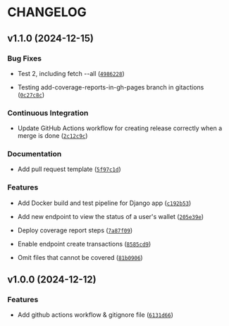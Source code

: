 # CHANGELOG


## v1.1.0 (2024-12-15)

### Bug Fixes

- Test 2, including fetch --all
  ([`4986228`](https://github.com/rubengonzlez17/wallet_service/commit/498622817848ee3f199c753081039d232e2d90fa))

- Testing add-coverage-reports-in-gh-pages branch in gitactions
  ([`0c27c8c`](https://github.com/rubengonzlez17/wallet_service/commit/0c27c8c0cae7166029f81592bf82026a8922e3e9))

### Continuous Integration

- Update GitHub Actions workflow for creating release correctly when a merge is done
  ([`2c12c9c`](https://github.com/rubengonzlez17/wallet_service/commit/2c12c9c34a634131f1e73cb319d08b84548f2f79))

### Documentation

- Add pull request template
  ([`5f97c1d`](https://github.com/rubengonzlez17/wallet_service/commit/5f97c1d87d2190e08f649438c016eaa052b77d69))

### Features

- Add Docker build and test pipeline for Django app
  ([`c192b53`](https://github.com/rubengonzlez17/wallet_service/commit/c192b5317307e070b25f704c11ad8f57ae3bd20a))

- Add new endpoint to view the status of a user's wallet
  ([`205e39e`](https://github.com/rubengonzlez17/wallet_service/commit/205e39ef29eb139363efcdf4e0f177dd713908e3))

- Deploy coverage report steps
  ([`7a87f09`](https://github.com/rubengonzlez17/wallet_service/commit/7a87f09118744d8fb62e3dd83d382acd81d5b395))

- Enable endpoint create transactions
  ([`8585cd9`](https://github.com/rubengonzlez17/wallet_service/commit/8585cd96092b28615f5c3f66554a2d2b4e00cd1b))

- Omit files that cannot be covered
  ([`81b0906`](https://github.com/rubengonzlez17/wallet_service/commit/81b0906d5148e49601df0387a4b6262b31dc96de))


## v1.0.0 (2024-12-12)

### Features

- Add github actions workflow & gitignore file
  ([`6131d66`](https://github.com/rubengonzlez17/wallet_service/commit/6131d667771c071d3024265a4b3548114498e903))
